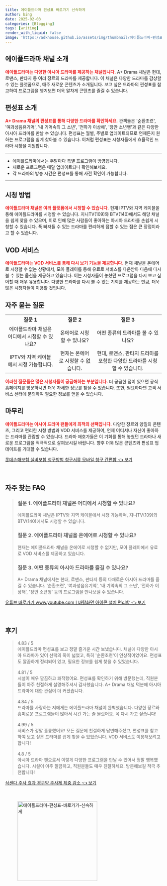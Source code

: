 ```yaml
---
title: 에이플드라마 편성표 바로가기 신속하게
author: bing
date: 2025-02-03
categories: [Blogging]
tags: [writing]
render_with_liquid: false
image: 'https://adkhouse.github.io/assets/img/thumbnail/에이플드라마-편성표-바로가기-신속하게.webp'
---
```



<h2 id='에이플드라마_채널_소개'>에이플드라마 채널 소개</h2>

<p><b><span style="color: #ee2323;">에이플드라마는 다양한 아시아 드라마를 제공하는 채널입니다.</span></b> A+ Drama 채널은 현대, 로맨스, 판타지 등 여러 장르의 드라마를 제공합니다. 이 채널은 다양한 드라마를 감상할 수 있는 플랫폼으로, 매주 새로운 콘텐츠가 소개됩니다. 보고 싶은 드라마의 편성표를 참고하여 프로그램을 챙겨보면 더욱 알차게 콘텐츠를 즐길 수 있습니다.</p>

<h2 id='편성표_소개'>편성표 소개</h2>

<p><b><span style="color: #ee2323;">A+ Drama 채널의 편성표를 통해 다양한 드라마를 확인하세요.</span></b> 관객들은 '순환초련', '여과성음유기억', '내 기억속의 그 소년', '전하가 이상해', '장안 소년행'과 같은 다양한 아시아 드라마를 만날 수 있습니다. 편성표는 월별, 주별로 업데이트되므로 언제든지 원하는 프로그램을 쉽게 찾아볼 수 있습니다. 이처럼 편성표는 시청자들에게 효율적인 드라마 시청을 지원합니다.</p>

<hr />

<ul>
    <li>에이플드라마에서는 주말마다 특별 프로그램이 방영됩니다.</li>
    <li>새로운 프로그램은 매달 업데이트되니 확인해보세요.</li>
    <li>각 드라마의 방송 시간은 편성표를 통해 사전 확인이 가능합니다.</li>
</ul>

<hr />

<h2 id='시청_방법'>시청 방법</h2>

<p><b><span style="color: #ee2323;">에이플드라마 채널은 여러 플랫폼에서 시청할 수 있습니다.</span></b> 현재 IPTV와 지역 케이블을 통해 에이플드라마를 시청할 수 있습니다. 지니TV(109)와 BTV(140)에서도 해당 채널을 쉽게 찾을 수 있으며, 이로 인해 많은 사람들이 좋아하는 아시아 드라마를 손쉽게 시청할 수 있습니다. 푹 빠져들 수 있는 드라마를 편리하게 접할 수 있는 점은 큰 장점이라고 할 수 있습니다.</p>

<h2 id='VOD_서비스'>VOD 서비스</h2>

<p><b><span style="color: #ee2323;">에이플드라마는 VOD 서비스를 통해 다시 보기 기능을 제공합니다.</span></b> 현재 채널을 온에어로 시청할 수 없는 상황에서, 모아 플레이를 통해 유료로 서비스를 다운받아 다음에 다시 볼 수 있는 옵션을 제공하고 있습니다. 이는 시청자들이 놓쳤던 프로그램을 다시 보고 싶어할 때 매우 유용합니다. 다양한 드라마를 다시 볼 수 있는 기회를 제공하는 만큼, 더욱 많은 시청자들이 이용할 것입니다.</p>

<h2 id='자주_묻는_질문'>자주 묻는 질문</h2>

<table>
    <tr>
        <td style="text-align: center; height: 17px;"><b>질문 1</b></td>
        <td style="text-align: center; height: 17px;"><b>질문 2</b></td>
        <td style="text-align: center; height: 17px;"><b>질문 3</b></td>
    </tr>
    <tr>
        <td style="text-align: center; height: 17px;">에이플드라마 채널은 어디에서 시청할 수 있나요?</td>
        <td style="text-align: center; height: 17px;">온에어로 시청할 수 있나요?</td>
        <td style="text-align: center; height: 17px;">어떤 종류의 드라마를 볼 수 있나요?</td>
    </tr>
    <tr>
        <td style="text-align: center; height: 17px;">IPTV와 지역 케이블에서 시청 가능합니다.</td>
        <td style="text-align: center; height: 17px;">현재는 온에어로 시청할 수 없습니다.</td>
        <td style="text-align: center; height: 17px;">현대, 로맨스, 판타지 드라마를 포함한 다양한 드라마를 시청할 수 있습니다.</td>
    </tr>
</table>

<p><b><span style="color: #ee2323;">이러한 질문들은 많은 시청자들이 궁금해하는 부분입니다.</span></b> 더 궁금한 점이 있으면 공식 홈페이지를 방문하시면 더욱 자세한 정보를 찾을 수 있습니다. 또한, 필요하다면 고객 서비스 센터에 문의하여 필요한 정보를 얻을 수 있습니다.</p>

<h2 id='마무리'>마무리</h2>

<p><b><span style="color: #ee2323;">에이플드라마는 아시아 드라마 팬들에게 최적의 선택입니다.</span></b> 다양한 장르와 양질의 콘텐츠, 그리고 편리한 시청 방법과 VOD 서비스를 제공하여, 언제 어디서나 자신이 좋아하는 드라마를 관람할 수 있습니다. 드라마 애호가들은 이 기회를 통해 놓쳤던 드라마나 새로운 프로그램을 적극적으로 살펴보시길 바랍니다. 향후 더욱 많은 콘텐츠와 편성표 업데이트를 기대할 수 있습니다.</p>


<p><a class="click-button" title="롯데손해보험 실비보험 청구방법 청구서류 모바일 청구 간편함" href="https://adkhouse.github.io/posts/%EB%A1%AF%EB%8D%B0%EC%86%90%ED%95%B4%EB%B3%B4%ED%97%98-%EC%8B%A4%EB%B9%84%EB%B3%B4%ED%97%98-%EC%B2%AD%EA%B5%AC%EB%B0%A9%EB%B2%95-%EC%B2%AD%EA%B5%AC%EC%84%9C%EB%A5%98-%EB%AA%A8%EB%B0%94%EC%9D%BC-%EC%B2%AD%EA%B5%AC-%EA%B0%84%ED%8E%B8%ED%95%A8/" rel="dofollow">롯데손해보험 실비보험 청구방법 청구서류 모바일 청구 간편함 👈 보기</a></p><br>
<h2 id='자주_찾는_FAQ'>자주 찾는 FAQ</h2>
<div itemscope="" itemtype="https://schema.org/FAQPage"> 
<blockquote> 
<div itemscope="" itemprop="mainEntity" itemtype="https://schema.org/Question"> 
<h3 itemprop="name">질문 1. 에이플드라마 채널은 어디에서 시청할 수 있나요?</h3> 
<div itemscope="" itemprop="acceptedAnswer" itemtype="https://schema.org/Answer"> 
<span itemprop="text"> 
<p>에이플드라마 채널은 IPTV와 지역 케이블에서 시청 가능하며, 지니TV(109)와 BTV(140)에서도 시청할 수 있습니다.</p> 
</span> 
</div> 
</div> 
<div itemscope="" itemprop="mainEntity" itemtype="https://schema.org/Question"> 
<h3 itemprop="name">질문 2. 에이플드라마 채널을 온에어로 시청할 수 있나요?</h3> 
<div itemscope="" itemprop="acceptedAnswer" itemtype="https://schema.org/Answer"> 
<span itemprop="text"> 
<p>현재는 에이플드라마 채널을 온에어로 시청할 수 없지만, 모아 플레이에서 유료로 VOD 서비스를 제공하고 있습니다.</p> 
</span> 
</div> 
</div> 
<div itemscope="" itemprop="mainEntity" itemtype="https://schema.org/Question"> 
<h3 itemprop="name">질문 3. 어떤 종류의 아시아 드라마를 즐길 수 있나요?</h3> 
<div itemscope="" itemprop="acceptedAnswer" itemtype="https://schema.org/Answer"> 
<span itemprop="text"> 
<p>A+ Drama 채널에서는 현대, 로맨스, 판타지 등의 다채로운 아시아 드라마를 즐길 수 있습니다. '순환초련', '여과성음유기억', '내 기억속의 그 소년', '전하가 이상해', '장안 소년행' 등의 프로그램을 만나보실 수 있습니다.</p> 
</span> 
</div> 
</div> 
</blockquote> 
</div>
<p><a class="click-button" title="유튜브 바로가기 www.youtube.comㅣ바탕화면 아이콘 설치 편리함" href="https://adkhouse.github.io/posts/%EC%9C%A0%ED%8A%9C%EB%B8%8C-%EB%B0%94%EB%A1%9C%EA%B0%80%EA%B8%B0-www.youtube.com%E3%85%A3%EB%B0%94%ED%83%95%ED%99%94%EB%A9%B4-%EC%95%84%EC%9D%B4%EC%BD%98-%EC%84%A4%EC%B9%98-%ED%8E%B8%EB%A6%AC%ED%95%A8/" rel="dofollow">유튜브 바로가기 www.youtube.comㅣ바탕화면 아이콘 설치 편리함 👈 보기</a></p><br>
<h2 id='후기'>후기</h2>
<div itemscope itemtype="https://schema.org/Product">
  <blockquote>
  <div itemprop="review" itemscope itemtype="https://schema.org/Review">
      <div itemprop="reviewRating" itemscope itemtype="https://schema.org/Rating"> <span itemprop="ratingValue">4.83</span> / <span itemprop="bestRating">5</span> </div>
      <span itemprop="reviewBody">에이플드라마 편성표를 보고 정말 즐거운 시간 보냈습니다. 채널에 다양한 아시아 드라마가 있어 선택의 폭이 넓었고, 특히 '순환초련'이 인상적이었어요. 편성표도 깔끔하게 정리되어 있고, 필요한 정보를 쉽게 찾을 수 있었습니다.</span>
  </div>
  <br>
  <div itemprop="review" itemscope itemtype="https://schema.org/Review">
      <div itemprop="reviewRating" itemscope itemtype="https://schema.org/Rating"> <span itemprop="ratingValue">4.81</span> / <span itemprop="bestRating">5</span> </div>
      <span itemprop="reviewBody">시설이 매우 깔끔하고 쾌적했어요. 편성표를 확인하기 위해 방문했는데, 직원분들이 아주 친절하게 설명해주셔서 감사했습니다. A+ Drama 채널 덕분에 아시아 드라마에 대한 관심이 더 커졌습니다.</span>
  </div>
  <br>
  <div itemprop="review" itemscope itemtype="https://schema.org/Review">
      <div itemprop="reviewRating" itemscope itemtype="https://schema.org/Rating"> <span itemprop="ratingValue">4.84</span> / <span itemprop="bestRating">5</span> </div>
      <span itemprop="reviewBody">드라마를 사랑하는 저에게는 에이플드라마 채널이 완벽했습니다. 다양한 장르와 흥미로운 프로그램들이 많아서 시간 가는 줄 몰랐어요. 꼭 다시 가고 싶습니다!</span>
  </div>
  <br>
  <div itemprop="review" itemscope itemtype="https://schema.org/Review">
      <div itemprop="reviewRating" itemscope itemtype="https://schema.org/Rating"> <span itemprop="ratingValue">4.99</span> / <span itemprop="bestRating">5</span> </div>
      <span itemprop="reviewBody">서비스가 정말 훌륭했어요! 모든 질문에 친절하게 답변해주셨고, 편성표를 참고하여 보고 싶은 드라마를 쉽게 찾을 수 있었습니다. VOD 서비스도 이용해보려고 합니다!</span>
  </div>
  <br>
  <div itemprop="review" itemscope itemtype="https://schema.org/Review">
      <div itemprop="reviewRating" itemscope itemtype="https://schema.org/Rating"> <span itemprop="ratingValue">4.8</span> / <span itemprop="bestRating">5</span> </div>
      <span itemprop="reviewBody">아시아 드라마 팬으로서 이렇게 다양한 프로그램을 만날 수 있어서 정말 행복했습니다. 시설이 아주 깔끔하고, 직원분들도 매우 친절하세요. 방문해보길 적극 추천합니다!</span>
  </div>
  </blockquote>
</div>
<p><a class="click-button" title="삭센다 주사 효과 경구약 주사제 체중 감소" href="https://adkhouse.github.io/posts/%EC%82%AD%EC%84%BC%EB%8B%A4-%EC%A3%BC%EC%82%AC-%ED%9A%A8%EA%B3%BC-%EA%B2%BD%EA%B5%AC%EC%95%BD-%EC%A3%BC%EC%82%AC%EC%A0%9C-%EC%B2%B4%EC%A4%91-%EA%B0%90%EC%86%8C/" rel="dofollow">삭센다 주사 효과 경구약 주사제 체중 감소 👈 보기</a></p><br>
<figure class="image"><img src="https://adkhouse.github.io/assets/img/thumbnail/에이플드라마-편성표-바로가기-신속하게.webp" alt="에이플드라마-편성표-바로가기-신속하게" width="256" height="256"></figure>
